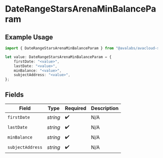 # DateRangeStarsArenaMinBalanceParam

## Example Usage

```typescript
import { DateRangeStarsArenaMinBalanceParam } from "@avalabs/avacloud-sdk/models/components";

let value: DateRangeStarsArenaMinBalanceParam = {
    firstDate: "<value>",
    lastDate: "<value>",
    minBalance: "<value>",
    subjectAddress: "<value>",
};
```

## Fields

| Field              | Type               | Required           | Description        |
| ------------------ | ------------------ | ------------------ | ------------------ |
| `firstDate`        | *string*           | :heavy_check_mark: | N/A                |
| `lastDate`         | *string*           | :heavy_check_mark: | N/A                |
| `minBalance`       | *string*           | :heavy_check_mark: | N/A                |
| `subjectAddress`   | *string*           | :heavy_check_mark: | N/A                |